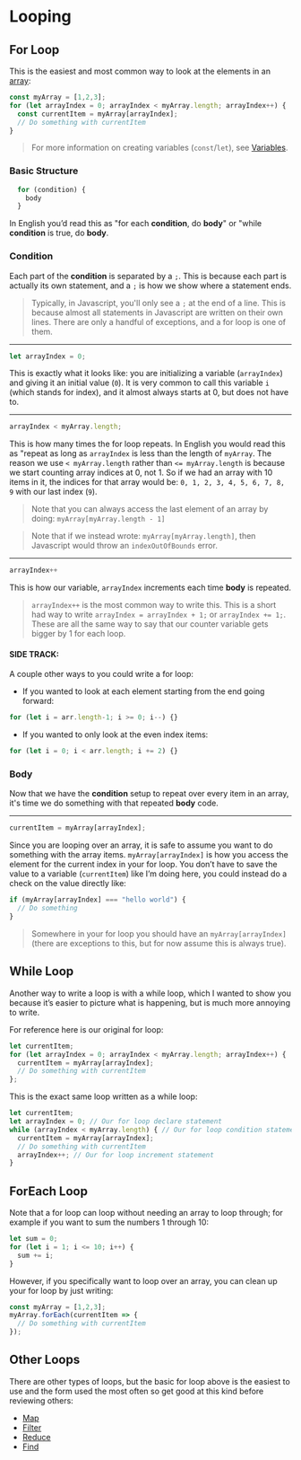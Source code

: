 # Looping

## For Loop

This is the easiest and most common way to look at the elements in an [array](./array.md):

```javascript
const myArray = [1,2,3];
for (let arrayIndex = 0; arrayIndex < myArray.length; arrayIndex++) {
  const currentItem = myArray[arrayIndex];
  // Do something with currentItem
}
```

> For more information on creating variables (`const`/`let`), see [Variables](./variable.md).

### Basic Structure

```javascript
  for (condition) {
    body
  }
```
In English you’d read this as "for each **condition**, do **body**" or "while **condition** is true, do **body**.

### Condition

Each part of the **condition** is separated by a `;`. This is because each part is actually its own statement, and a `;` is how we show where a statement ends.

> Typically, in Javascript, you'll only see a `;` at the end of a line.  This is because almost all statements in Javascript are written on their own lines.
> There are only a handful of exceptions, and a for loop is one of them.

---

```javascript
let arrayIndex = 0;
```

This is exactly what it looks like: you are initializing a variable (`arrayIndex`) and giving it an initial value (`0`).  It is very common to call this variable `i` (which stands for index), and it almost always starts at 0, but does not have to.

---

``` javascript
arrayIndex < myArray.length;
```

This is how many times the for loop repeats.  In English you would read this as "repeat as long as `arrayIndex` is less than the length of `myArray`.
The reason we use `< myArray.length` rather than `<= myArray.length` is because we start counting array indices at 0, not 1. So if we had an array with 10 items in it, the indices for that array would be: `0, 1, 2, 3, 4, 5, 6, 7, 8, 9` with our last index (`9`).

> Note that you can always access the last element of an array by doing: `myArray[myArray.length - 1]`

> Note that if we instead wrote: `myArray[myArray.length]`, then Javascript would throw an `indexOutOfBounds` error.

---

```javascript
arrayIndex++
```

This is how our variable, `arrayIndex` increments each time **body** is repeated.

> `arrayIndex++` is the most common way to write this.  This is a short had way to write `arrayIndex = arrayIndex + 1;` or `arrayIndex += 1;`. These are all the same way to say that our counter variable gets bigger by 1 for each loop.

#### SIDE TRACK:

A couple other ways to you could write a for loop:

* If you wanted to look at each element starting from the end going forward:

```javascript
for (let i = arr.length-1; i >= 0; i--) {}
```

* If you wanted to only look at the even index items:

```javascript
for (let i = 0; i < arr.length; i += 2) {}
```

### Body

Now that we have the **condition** setup to repeat over every item in an array, it's time we do something with that repeated **body** code.

---

```javascript
currentItem = myArray[arrayIndex];
```
Since you are looping over an array, it is safe to assume you want to do something with the array items.  `myArray[arrayIndex]` is how you access the element for the current index in your for loop. You don’t have to save the value to a variable (`currentItem`) like I’m doing here, you could instead do a check on the value directly like:

``` javascript
if (myArray[arrayIndex] === "hello world") {  
  // Do something
}
```

> Somewhere in your for loop you should have an `myArray[arrayIndex]` (there are exceptions to this, but for now assume this is always true).

## While Loop
Another way to write a loop is with a while loop, which I wanted to show you because it’s easier to picture what is happening, but is much more annoying to write.

For reference here is our original for loop:
```javascript
let currentItem;
for (let arrayIndex = 0; arrayIndex < myArray.length; arrayIndex++) {
  currentItem = myArray[arrayIndex];
  // Do something with currentItem
};
```

This is the exact same loop written as a while loop:
```javascript
let currentItem;
let arrayIndex = 0; // Our for loop declare statement
while (arrayIndex < myArray.length) { // Our for loop condition statement
  currentItem = myArray[arrayIndex];
  // Do something with currentItem
  arrayIndex++; // Our for loop increment statement
}
```

## ForEach Loop

Note that a for loop can loop without needing an array to loop through; for example if you want to sum the numbers 1 through 10:
```javascript
let sum = 0;
for (let i = 1; i <= 10; i++) {
  sum += i;
}
```

However, if you specifically want to loop over an array, you can clean up your for loop by just writing:

```javascript
const myArray = [1,2,3];
myArray.forEach(currentItem => {
  // Do something with currentItem
});
```

## Other Loops
There are other types of loops, but the basic for loop above is the easiest to use and the form used the most often so get good at this kind before reviewing others:
* [Map](https://developer.mozilla.org/en-US/docs/Web/JavaScript/Reference/Global_Objects/Array/map)
* [Filter](https://developer.mozilla.org/en-US/docs/Web/JavaScript/Reference/Global_Objects/Array/filter)
* [Reduce](https://developer.mozilla.org/en-US/docs/Web/JavaScript/Reference/Global_Objects/Array/reduce)
* [Find](https://developer.mozilla.org/en-US/docs/Web/JavaScript/Reference/Global_Objects/Array/find)
